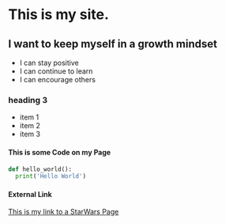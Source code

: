 # This is my site.

## I want to keep myself in a growth mindset
- I can stay positive
- I can continue to learn
- I can encourage others


### heading 3
* item 1
* item 2
* item 3


#### This is some Code on my Page
```python
def hello_world():
  print('Hello World')
```

#### External Link
[This is my link to a StarWars Page](https://www.starwars.com/)

